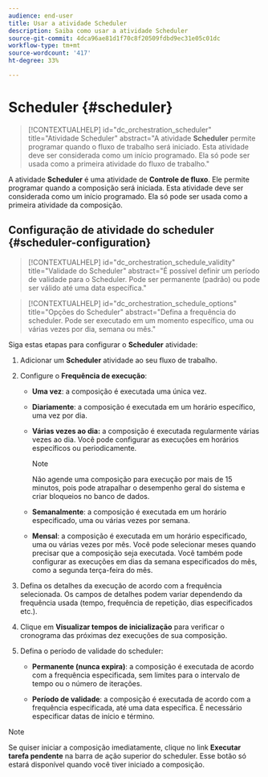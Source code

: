 ```yaml
---
audience: end-user
title: Usar a atividade Scheduler
description: Saiba como usar a atividade Scheduler
source-git-commit: 4dca96ae81d1f70c8f20509fdbd9ec31e05c01dc
workflow-type: tm+mt
source-wordcount: '417'
ht-degree: 33%

---
```



# Scheduler {#scheduler}

>[!CONTEXTUALHELP]
>id="dc_orchestration_scheduler"
>title="Atividade Scheduler"
>abstract="A atividade **Scheduler** permite programar quando o fluxo de trabalho será iniciado. Esta atividade deve ser considerada como um início programado. Ela só pode ser usada como a primeira atividade do fluxo de trabalho."

A atividade **Scheduler** é uma atividade de **Controle de fluxo**. Ele permite programar quando a composição será iniciada. Esta atividade deve ser considerada como um início programado. Ela só pode ser usada como a primeira atividade da composição.

## Configuração de atividade do scheduler {#scheduler-configuration}

>[!CONTEXTUALHELP]
>id="dc_orchestration_schedule_validity"
>title="Validade do Scheduler"
>abstract="É possível definir um período de validade para o Scheduler. Pode ser permanente (padrão) ou pode ser válido até uma data específica."

>[!CONTEXTUALHELP]
>id="dc_orchestration_schedule_options"
>title="Opções do Scheduler"
>abstract="Defina a frequência do scheduler. Pode ser executado em um momento específico, uma ou várias vezes por dia, semana ou mês."

Siga estas etapas para configurar o **Scheduler** atividade:

1. Adicionar um **Scheduler** atividade ao seu fluxo de trabalho.

1. Configure o **Frequência de execução**:

   * **Uma vez**: a composição é executada uma única vez.

   * **Diariamente**: a composição é executada em um horário específico, uma vez por dia.

   * **Várias vezes ao dia:** a composição é executada regularmente várias vezes ao dia. Você pode configurar as execuções em horários específicos ou periodicamente.

     >[!NOTE]
     >
     >Não agende uma composição para execução por mais de 15 minutos, pois pode atrapalhar o desempenho geral do sistema e criar bloqueios no banco de dados.

   * **Semanalmente**: a composição é executada em um horário especificado, uma ou várias vezes por semana.

   * **Mensal**: a composição é executada em um horário especificado, uma ou várias vezes por mês. Você pode selecionar meses quando precisar que a composição seja executada. Você também pode configurar as execuções em dias da semana especificados do mês, como a segunda terça-feira do mês.

1. Defina os detalhes da execução de acordo com a frequência selecionada. Os campos de detalhes podem variar dependendo da frequência usada (tempo, frequência de repetição, dias especificados etc.).

1. Clique em **Visualizar tempos de inicialização** para verificar o cronograma das próximas dez execuções de sua composição.

1. Defina o período de validade do scheduler:

   * **Permanente (nunca expira)**: a composição é executada de acordo com a frequência especificada, sem limites para o intervalo de tempo ou o número de iterações.

   * **Período de validade**: a composição é executada de acordo com a frequência especificada, até uma data específica. É necessário especificar datas de início e término.

>[!NOTE]
>
>Se quiser iniciar a composição imediatamente, clique no link **Executar tarefa pendente** na barra de ação superior do scheduler. Esse botão só estará disponível quando você tiver iniciado a composição.

<!--## Example{#scheduler-example}

In the following example, the activity is configured so that the composition runs several times a day at 9 and 12 AM, every day of the week from October 1st, 2023 to January 1st, 2024.-->

